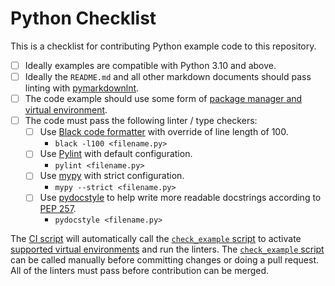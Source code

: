 # Python Checklist

This is a checklist for contributing Python example code to this repository.

- [ ] Ideally examples are compatible with Python 3.10 and above.
- [ ] Ideally the `README.md` and all other markdown documents should pass linting
with [pymarkdownlnt](https://github.com/jackdewinter/pymarkdown).
- [ ] The code example should use some form of [package manager and virtual environment](python-virtual-environment.md).
- [ ] The code must pass the following linter / type checkers:
  - [ ] Use [Black code formatter](https://black.readthedocs.io) with override of line length of 100.
    - `black -l100 <filename.py>`
  - [ ] Use [Pylint](https://pypi.org/project/pylint/) with default configuration.
    - `pylint <filename.py>`
  - [ ] Use [mypy](https://mypy-lang.org/) with strict configuration.
    - `mypy --strict <filename.py>`
  - [ ] Use [pydocstyle](https://www.pydocstyle.org/en/stable/)
  to help write more readable docstrings according to [PEP 257](https://peps.python.org/pep-0257/).
    - `pydocstyle <filename.py>`

The [CI script](../.github/workflows/check_examples.yml) will automatically call
the [`check_example` script](../tools/check_examples/) to activate [supported virtual environments](python-virtual-environment.md)
and run the linters.  The [`check_example` script](../tools/check_examples/) can be called manually before
committing changes or doing a pull request.  All of the linters must pass before contribution can be merged.

